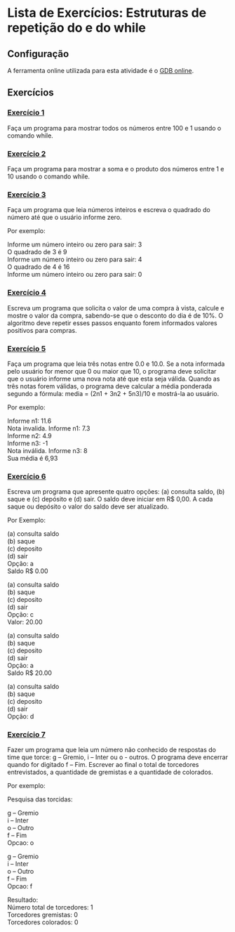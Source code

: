 # Lista de Exercícios: Estruturas de repetição do e do while

## Configuração
A ferramenta online utilizada para esta atividade é o [GDB online].

## Exercícios

### [Exercício 1](./exercicio_01.java)
Faça um programa para mostrar todos os números entre 100 e 1 usando o comando while.

### [Exercício 2](./exercicio_02.java)
Faça um programa para mostrar a soma e o produto dos números entre 1 e 10 usando o comando while.

### [Exercício 3](./exercicio_03.java)
Faça um programa que leia números inteiros e escreva o quadrado do número até que o usuário informe zero.

Por exemplo:

Informe um número inteiro ou zero para sair: 3
<br>
O quadrado de 3 é 9
<br>
Informe um número inteiro ou zero para sair: 4
<br>
O quadrado de 4 é 16
<br>
Informe um número inteiro ou zero para sair: 0

### [Exercício 4](./exercicio_04.java)
Escreva um programa que solicita o valor de uma compra à vista, calcule e mostre o valor da compra, sabendo-se que o desconto do dia é de 10%. O algoritmo deve repetir esses passos enquanto forem informados valores positivos para compras.

### [Exercício 5](./exercicio_05.java)
Faça um programa que leia três notas entre 0.0 e 10.0. Se a nota informada pelo usuário for menor que 0 ou maior que 10, o programa deve solicitar que o usuário informe uma nova nota até que esta seja válida. Quando as três notas forem válidas, o programa deve calcular a média ponderada segundo a fórmula: media = (2n1 + 3n2 + 5n3)/10 e mostrá-la ao usuário.

Por exemplo:

Informe n1: 11.6
<br>
Nota invalida. Informe n1: 7.3
<br>
Informe n2: 4.9
<br>
Informe n3: -1
<br>
Nota inválida. Informe n3: 8
<br>
Sua média é 6,93

### [Exercício 6](./exercicio_06.java)
Escreva um programa que apresente quatro opções: (a) consulta saldo, (b) saque e (c) depósito e (d) sair. O saldo deve iniciar em R$ 0,00. A cada saque ou depósito o valor do saldo deve ser atualizado.

Por Exemplo:

(a) consulta saldo
<br>
(b) saque
<br>
(c) deposito
<br>
(d) sair
<br>
Opção: a
<br>
Saldo R$ 0.00


(a) consulta saldo
<br>
(b) saque
<br>
(c) deposito
<br>
(d) sair
<br>
Opção: c
<br>
Valor: 20.00


(a) consulta saldo
<br>
(b) saque
<br>
(c) deposito
<br>
(d) sair
<br>
Opção: a
<br>
Saldo R$ 20.00


(a) consulta saldo
<br>
(b) saque
<br>
(c) deposito
<br>
(d) sair
<br>
Opção: d

### [Exercício 7](./exercicio_07.java)
Fazer um programa que leia um número não conhecido de respostas do time que torce: g – Gremio, i – Inter ou o - outros. O programa deve encerrar quando for digitado f – Fim. Escrever ao final o total de torcedores entrevistados, a quantidade de gremistas e a quantidade de colorados.

Por exemplo:

Pesquisa das torcidas:

g – Gremio
<br>
i – Inter
<br>
o – Outro
<br>
f – Fim
<br>
Opcao: o

g – Gremio
<br>
i – Inter
<br>
o – Outro
<br>
f – Fim
<br>
Opcao: f

Resultado:
<br>
Número total de torcedores: 1
<br>
Torcedores gremistas: 0
<br>
Torcedores colorados: 0

[GDB online]: https://www.onlinegdb.com
